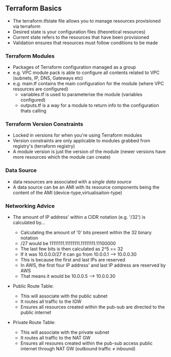 ## Terraform Basics

* The terraform.tfstate file allows you to manage resources provisioned via terraform
* Desired state is your configuration files (theoretical resources)
* Current state refers to the resources that have been provisioned
* Validation ensures that resources must follow conditions to be made

### Terraform Modules

* Packages of Terraform configuration managed as a group
* e.g. VPC module pack is able to configure all contents related to VPC (subnets, IP, DNS, Gateways etc)
* e.g. main.tf contains the main configuration for the module (where VPC resources are configured)
  * variables.tf is used to parameterise the module (variables configured)
  * outputs.tf is a way for a module to return info to the configuration thats calling

### Terraform Version Constraints
* Locked in versions for when you're using Terraform modules
* Version constraints are only applicable to modules grabbed from registry's (terraform registry)
* A module version is just the version of the module (newer versions have more resources which the module can create)
### Data Source

* data resources are associated with a *single data source*
* A data source can be an AMI with its resource components being the content of the AMI (device-type,virtualisaiton-type)

### Networking Advice

* The amount of IP address' within a CIDR notation (e.g. '/32') is calculated by...
  * Calculating the amount of '0' bits present within the 32 binary notation
  * /27 would be 11111111.11111111.11111111.11100000 
  * The last few bits is then calculated as 2^5 == 32
  * If it was 10.0.0.0/27 it can go from 10.0.0.1 --> 10.0.0.30
  * This is because the first and last IPs are reserved
  * In AWS, the first four IP address' and last IP address are reserved by AWS
  * That means it would be 10.0.0.5 --> 10.0.0.30


* Public Route Table:
  * This will associate with the public subnet
  * It routes all traffic to the IGW
  * Ensures all resources created within the pub-sub are directed to the public internet

* Private Route Table:
  * This will associate with the private subnet
  * It routes all traffic to the NAT GW
  * Ensures all resoures created within the pub-sub access public internet through NAT GW (outbound traffic ≠ inbound)